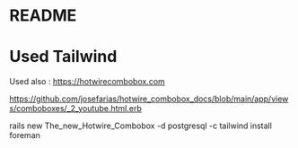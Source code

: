 # README

# Used Tailwind

Used also : 
https://hotwirecombobox.com

https://github.com/josefarias/hotwire_combobox_docs/blob/main/app/views/comboboxes/_2_youtube.html.erb

rails new The_new_Hotwire_Combobox -d postgresql -c tailwind
install foreman


